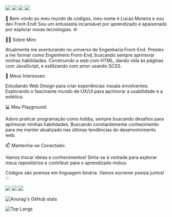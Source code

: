 <img loading="lazy" src="https://img.shields.io/badge/Figma-F24E1E?style=for-the-badge&logo=figma&logoColor=white"/> <img loading="lazy" src="https://img.shields.io/badge/React-20232A?style=for-the-badge&logo=react&logoColor=61DAFB"/> <img loading="lazy" src="https://img.shields.io/badge/MySQL-005C84?style=for-the-badge&logo=mysql&logoColor=white"/> <img loading="lazy" src="https://img.shields.io/badge/Vue%20js-35495E?style=for-the-badge&logo=vuedotjs&logoColor=4FC08D"/>

🚀 Bem-vindo ao meu mundo de códigos, meu nome é Lucas Moreira e sou dev Front-End! Sou um entusiasta incansável por aprendizado e apaixonado por explorar novas tecnologias. 🌐


👨‍💻 Sobre Mim:

Atualmente me aventurando no universo de Engenharia Front-End. Prestes a me formar como Engenheiro Front-End, buscando sempre aprimorar minhas habilidades. Construindo a web com HTML, dando vida às páginas com JavaScript, e estilizando com amor usando SCSS.


🎨 Meus Interesses:

Estudando Web Design para criar experiências visuais envolventes. Explorando o fascinante mundo de UX/UI para aprimorar a usabilidade e a estética.


💻 Meu Playground:

Adoro praticar programação como hobby, sempre buscando desafios para aprimorar minhas habilidades. Buscando constantemente conhecimento para me manter atualizado nas últimas tendências do desenvolvimento web.


📫 Mantenha-se Conectado:

Vamos trocar ideias e conhecimentos! Sinta-se à vontade para explorar meus repositórios e contribuir para o aprendizado mútuo.


Códigos são poemas em linguagem binária. Vamos escrever poesia juntos! ✨

<div>
<a href="https://lucasmoreira-portfolio.vercel.app/" target="_blank"><img loading="lazy" src="https://img.shields.io/badge/Portfolio-255E63?style=for-the-badge&logo=About.me&logoColor=white" target="_blank"></a> <a href = "mailto:lucazmoreira@gmail.com"><img loading="lazy" src="https://img.shields.io/badge/Gmail-D14836?style=for-the-badge&logo=gmail&logoColor=white" target="_blank"></a> <a href="https://www.linkedin.com/in/lucasr-moreira" target="_blank"><img loading="lazy" src="https://img.shields.io/badge/-LinkedIn-%230077B5?style=for-the-badge&logo=linkedin&logoColor=white" target="_blank"></a>   
</div>

![Anurag's GitHub stats](https://github-readme-stats.vercel.app/api?username=lucazmoreira&show_icons=true&theme=transparent) 

![Top Langs](https://github-readme-stats.vercel.app/api/top-langs/?username=lucazmoreira&layout=compact)
